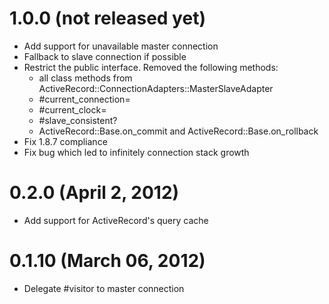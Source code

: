 # 1.0.0 (not released yet)

* Add support for unavailable master connection
* Fallback to slave connection if possible
* Restrict the public interface. Removed the following methods:
  * all class methods from ActiveRecord::ConnectionAdapters::MasterSlaveAdapter
  * #current_connection=
  * #current_clock=
  * #slave_consistent?
  * ActiveRecord::Base.on_commit and ActiveRecord::Base.on_rollback
* Fix 1.8.7 compliance
* Fix bug which led to infinitely connection stack growth

# 0.2.0 (April 2, 2012)

* Add support for ActiveRecord's query cache

# 0.1.10 (March 06, 2012)

* Delegate #visitor to master connection
